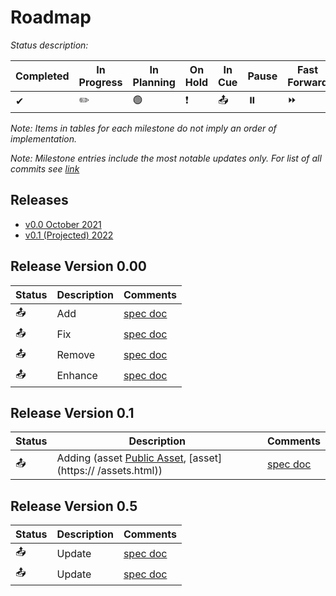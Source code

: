 # Roadmap

_Status description:_

| Completed | In Progress | In Planning | On Hold |  In Cue | Pause | Fast Forward | Rewind |
| --- | --- |  --- | --- | --- | --- | --- | --- |
| ✔ | ✏️ | 🟢 | ❗️ | 📤 | ⏸️ | ⏩ | ⏪ |  

_Note: Items in tables for each milestone do not imply an order of implementation._

_Note: Milestone entries include the most notable updates only. For list of all commits see [link](https://github.com/RodneyBaker/projectz/graphs/commit-activity)_


## Releases

- [v0.0 October 2021](#release-version-000)
- [v0.1 (Projected) 2022](#release-version-01)

## Release Version 0.00

| Status | Description | Comments |
| --- | --- |  --- |
| 📤| Add | [spec doc](specification.md) |
| 📤| Fix | [spec doc](specification.md) |
| 📤| Remove | [spec doc](/specification.md) |
| 📤| Enhance | [spec doc](/specification.md) |

## Release Version 0.1
| Status | Description | Comments |
| --- | --- |  --- |
| 📤 | Adding (asset [Public Asset](https://), [asset](https:// /assets.html)) | [spec doc](https://) |
## Release Version 0.5

| Status | Description | Comments |
| --- | --- |  --- |
| 📤 | Update  | [spec doc](specification.md) |
| 📤| Update  | [spec doc](specification.md) |
